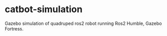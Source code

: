 # catbot-simulation

Gazebo simulation of quadruped ros2 robot running Ros2 Humble, Gazebo Fortress.
